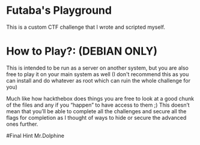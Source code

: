 # Futaba's Playground

This is a custom CTF challenge that I wrote and scripted myself.

# How to Play?: (DEBIAN ONLY)

This is intended to be run as a server on another system, but you are also free to play it on your main system as well (I don't recommend this as you can install and do whatever as root which can ruin the whole challenge for you)

Much like how hackthebox does things you are free to look at a good chunk of the files and any if you “happen” to have access to them ;) This doesn’t mean that you’ll be able to complete all the challenges and secure all the flags for completion as I thought of ways to hide or secure the advanced ones further. 

#Final Hint
Mr.Dolphine



